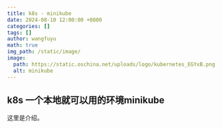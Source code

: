 ```yaml
---
title: k8s - minikube
date: 2024-08-10 12:00:00 +0800
categories: []
tags: []
author: wangfuyu
math: true 
img_path: /static/image/
image:
  path: https://static.oschina.net/uploads/logo/kubernetes_EGYxB.png
  alt: minikube
---
```


## k8s 一个本地就可以用的环境minikube

这里是介绍。
